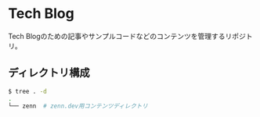 # Tech Blog

Tech Blogのための記事やサンプルコードなどのコンテンツを管理するリポジトリ。

## ディレクトリ構成

```sh
$ tree . -d
.
└── zenn  # zenn.dev用コンテンツディレクトリ
```
